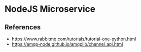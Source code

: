 # NodeJS Microservice

## References

- https://www.rabbitmq.com/tutorials/tutorial-one-python.html
- https://amqp-node.github.io/amqplib/channel_api.html
